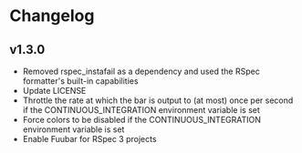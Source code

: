 Changelog
================================================================================

v1.3.0
--------------------------------------------------------------------------------
* Removed rspec_instafail as a dependency and used the RSpec formatter's
  built-in capabilities
* Update LICENSE
* Throttle the rate at which the bar is output to (at most) once per second if
  the CONTINUOUS_INTEGRATION environment variable is set
* Force colors to be disabled if the CONTINUOUS_INTEGRATION environment variable
  is set
* Enable Fuubar for RSpec 3 projects
